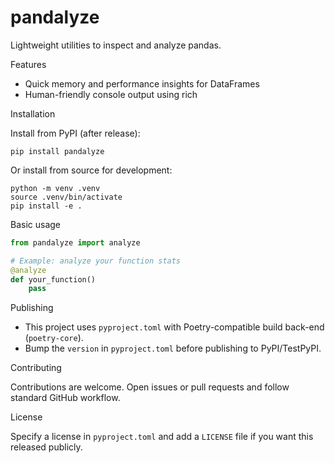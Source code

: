 # pandalyze

Lightweight utilities to inspect and analyze pandas.

Features
- Quick memory and performance insights for DataFrames
- Human-friendly console output using rich

Installation

Install from PyPI (after release):

	pip install pandalyze

Or install from source for development:

	python -m venv .venv
	source .venv/bin/activate
	pip install -e .

Basic usage

```python
from pandalyze import analyze

# Example: analyze your function stats
@analyze
def your_function()
    pass
```

Publishing

- This project uses `pyproject.toml` with Poetry-compatible build back-end (`poetry-core`).
- Bump the `version` in `pyproject.toml` before publishing to PyPI/TestPyPI.

Contributing

Contributions are welcome. Open issues or pull requests and follow standard GitHub workflow.

License

Specify a license in `pyproject.toml` and add a `LICENSE` file if you want this released publicly.

